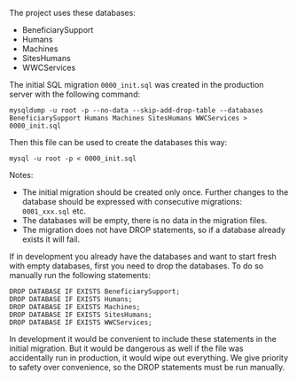The project uses these databases:

- BeneficiarySupport
- Humans
- Machines
- SitesHumans
- WWCServices

The initial SQL migration `0000_init.sql` was created in the production server with the
following command:

    mysqldump -u root -p --no-data --skip-add-drop-table --databases BeneficiarySupport Humans Machines SitesHumans WWCServices > 0000_init.sql

Then this file can be used to create the databases this way:

    mysql -u root -p < 0000_init.sql

Notes:

- The initial migration should be created only once. Further changes to the database
  should be expressed with consecutive migrations: `0001_xxx.sql` etc.
- The databases will be empty, there is no data in the migration files.
- The migration does not have DROP statements, so if a database already exists it will
  fail.

If in development you already have the databases and want to start fresh with empty
databases, first you need to drop the databases. To do so manually run the following
statements:

    DROP DATABASE IF EXISTS BeneficiarySupport;
    DROP DATABASE IF EXISTS Humans;
    DROP DATABASE IF EXISTS Machines;
    DROP DATABASE IF EXISTS SitesHumans;
    DROP DATABASE IF EXISTS WWCServices;

In development it would be convenient to include these statements in the initial
migration. But it would be dangerous as well if the file was accidentally run in
production, it would wipe out everything. We give priority to safety over convenience,
so the DROP statements must be run manually.
